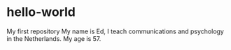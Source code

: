 # hello-world
My first repository
My name is Ed, I teach communications and psychology in the Netherlands. My age is 57. 
